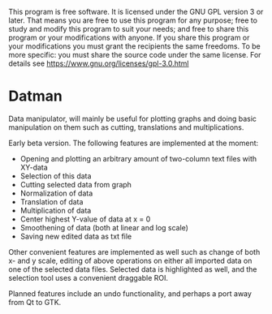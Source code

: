 This program is free software.
It is licensed under the GNU GPL version 3 or later.
That means you are free to use this program for any purpose;
free to study and modify this program to suit your needs;
and free to share this program or your modifications with anyone.
If you share this program or your modifications
you must grant the recipients the same freedoms.
To be more specific: you must share the source code under the same license.
For details see https://www.gnu.org/licenses/gpl-3.0.html

# Datman
Data manipulator, will mainly be useful for plotting graphs and doing basic manipulation on them such as cutting, translations and multiplications.

Early beta version. The following features are implemented at the moment:
- Opening and plotting an arbitrary amount of two-column text files with XY-data
- Selection of this data
- Cutting selected data from graph
- Normalization of data
- Translation of data
- Multiplication of data
- Center highest Y-value of data at x = 0
- Smoothening of data (both at linear and log scale)
- Saving new edited data as txt file

Other convenient features are implemented as well such as change of both x- and y scale, editing of above operations on either all imported data
on one of the selected data files. Selected data is highlighted as well, and the selection tool uses a convenient draggable ROI.

Planned features include an undo functionality, and perhaps a port away from Qt to GTK.
